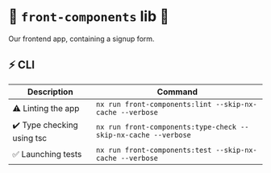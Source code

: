 # 🧩 `front-components` lib 🧩

Our frontend app, containing a signup form.

## ⚡ CLI

|                 Description                           |           Command                                                     |
| ------------------------------------------------ | --------------------------------------------------------------------- |
| ⚠️ Linting the app |`nx run front-components:lint --skip-nx-cache --verbose`|
| ✔️ Type checking using tsc |`nx run front-components:type-check --skip-nx-cache --verbose`|
| ✅ Launching tests |`nx run front-components:test --skip-nx-cache --verbose`|


